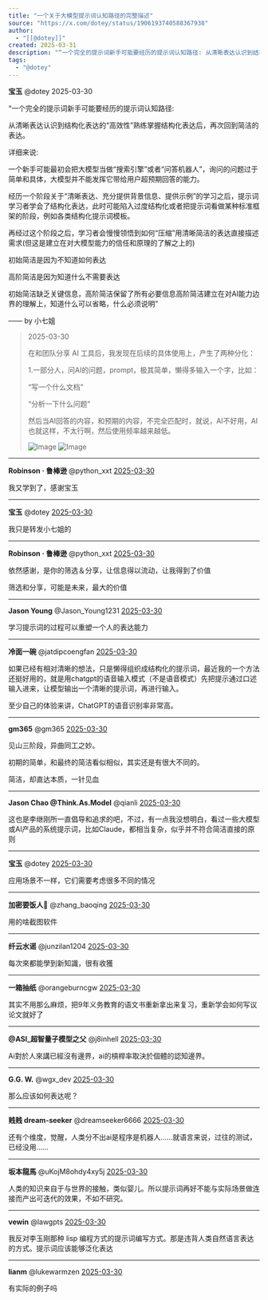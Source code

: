 ```yaml
---
title: "一个关于大模型提示词认知路径的完整描述"
source: "https://x.com/dotey/status/1906193740588367938"
author:
  - "[[@dotey]]"
created: 2025-03-31
description: "“一个完全的提示词新手可能要经历的提示词认知路径: 从清晰表达认识到结构化表达的“高效性”熟练掌握结构化表达后，再次回到简洁的表达。 详细来说: 一个新手可能最初会把大模型当做“搜索引擎”或者“问答机器人”，询问的问题过于简单和具体，大模型并不能发挥它带给用户超预期回答的能力。"
tags:
  - "@dotey"
---
```

**宝玉** @dotey 2025-03-30

“一个完全的提示词新手可能要经历的提示词认知路径:

从清晰表达认识到结构化表达的“高效性”熟练掌握结构化表达后，再次回到简洁的表达。

详细来说:

一个新手可能最初会把大模型当做“搜索引擎”或者“问答机器人”，询问的问题过于简单和具体，大模型并不能发挥它带给用户超预期回答的能力。

经历一个阶段关于“清晰表达、充分提供背景信息、提供示例”的学习之后，提示词学习者学会了结构化表达，此时可能陷入过度结构化或者把提示词看做某种标准框架的阶段，例如各类结构化提示词模板。

再经过这个阶段之后，学习者会慢慢领悟到如何“压缩”用清晰简洁的表达直接描述需求(但这是建立在对大模型能力的信任和原理的了解之上的)

初始简洁是因为不知道如何表达

高阶简洁是因为知道什么不需要表达

初始简洁缺乏关键信息，高阶简洁保留了所有必要信息高阶简洁建立在对AI能力边界的理解上，知道什么可以省略，什么必须说明”

—— by 小七姐

> 2025-03-30
> 
> 在和团队分享 AI 工具后，我发现在后续的具体使用上，产生了两种分化：
> 
> 1.一部分人，问AI的问题，prompt，极其简单，懒得多输入一个字，比如：
> 
> “写一个什么文档”
> 
> “分析一下什么问题”
> 
> 然后当AI回答的内容，和预期的内容，不完全匹配时，就说，AI不好用，AI也就这样，不太行啊，然后使用频率越来越低。
> 
> ![Image](https://pbs.twimg.com/media/GnQozRNXoAEtRrW?format=jpg&name=large) ![Image](https://pbs.twimg.com/media/GnQeEqtaMAAqXYJ?format=jpg&name=large)

---

**Robinson · 鲁棒逊** @python\_xxt [2025-03-30](https://x.com/python_xxt/status/1906200665241653545)

我又学到了，感谢宝玉

---

**宝玉** @dotey [2025-03-30](https://x.com/dotey/status/1906201304344502444)

我只是转发小七姐的

---

**Robinson · 鲁棒逊** @python\_xxt [2025-03-30](https://x.com/python_xxt/status/1906203294718132428)

依然感谢，是你的筛选＆分享，让信息得以流动，让我得到了价值

筛选和分享，可能是未来，最大的价值

---

**Jason Young** @Jason\_Young1231 [2025-03-30](https://x.com/Jason_Young1231/status/1906205689959366793)

学习提示词的过程可以重塑一个人的表达能力

---

**冷面一碗** @jatdipcoengfan [2025-03-30](https://x.com/jatdipcoengfan/status/1906292924683333847)

如果已经有相对清晰的想法，只是懒得组织成结构化的提示词，最近我的一个方法还挺好用的，就是用chatgpt的语音输入模式（不是语音模式）先把提示通过口述输入进来，让模型输出一个清晰的提示词，再进行输入。

至少自己的体验来讲，ChatGPT的语音识别率非常高。

---

**gm365** @gm365 [2025-03-30](https://x.com/gm365/status/1906202460701774175)

见山三阶段，异曲同工之妙。

初期的简单，和最终的简洁看似相似，其实还是有很大不同的。

简洁，却直达本质，一针见血

---

**Jason Chao @Think.As.Model** @qianli [2025-03-30](https://x.com/qianli/status/1906209085315555751)

这也是李继刚所一直倡导和追求的吧，不过，有一点我没想明白，看过一些大模型或AI产品的系统提示词，比如Claude，都相当复杂，似乎并不符合简洁直接的原则

---

**宝玉** @dotey [2025-03-30](https://x.com/dotey/status/1906209799022289371)

应用场景不一样，它们需要考虑很多不同的情况

---

**加密要饭人** @zhang\_baoqing [2025-03-30](https://x.com/zhang_baoqing/status/1906214975137357856)

用的啥截图软件

---

**纤云水谣** @junzilan1204 [2025-03-30](https://x.com/junzilan1204/status/1906220026023022624)

每次來都能學到新知識，很有收獲

---

**一箱抽纸** @orangeburncgw [2025-03-30](https://x.com/orangeburncgw/status/1906233251624026170)

其实不用那么麻烦，把9年义务教育的语文书重新拿出来复习，重新学会如何写议论文就好了

---

**@ASI\_超智量子模型之父** @j8inhell [2025-03-30](https://x.com/j8inhell/status/1906292479923495076)

Ai對於人來講已經沒有邊界，ai的槓桿率取決於個體的認知邊界。

---

**G.G. W.** @wgx\_dev [2025-03-30](https://x.com/wgx_dev/status/1906297051735789986)

那么应该如何表达呢？

---

**贱贱 dream-seeker** @dreamseeker6666 [2025-03-30](https://x.com/dreamseeker6666/status/1906308047112474770)

还有个维度，觉醒，人类分不出ai是程序是机器人……就语言来说，过往的测试，已经没用……

---

**坂本龍馬** @uKojM8ohdy4xy5j [2025-03-30](https://x.com/uKojM8ohdy4xy5j/status/1906376999645634619)

人类的知识来自于与世界的接触，类似婴儿。所以提示词再好不能与实际场景做连接而产出可迭代的效果，不如不研究。

---

**vewin** @lawgpts [2025-03-30](https://x.com/lawgpts/status/1906386111301292098)

我反对李玉刚那种 lisp 编程方式的提示词编写方式。那是违背人类自然语言表达的方式。提示词应该能够泛化表达

---

**lianm** @lukewarmzen [2025-03-30](https://x.com/lukewarmzen/status/1906446883939086685)

有实际的例子吗